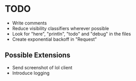 # TODO

- Write comments
- Reduce visibility classifiers wherever possible
- Look for "here", "println", "todo" and "debug" in the files
- Create exponential backoff in "Request"




## Possible Extensions
- Send screenshot of lol client
- Introduce logging